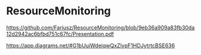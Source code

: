 # ResourceMonitoring


https://github.com/Fariusz/ResourceMonitoring/blob/9eb36a909a83fb30da12d2942ac6bfbd751c67fc/Presentation.pdf


https://app.diagrams.net/#G1bUuiWdejqwQxZlvpF1HDJytrtcBSE636
